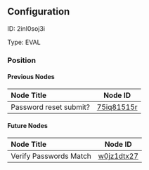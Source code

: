 # <nil>
## Configuration
ID:  2inl0soj3i

Type: EVAL 








### Position

#### Previous Nodes
| Node Title | Node ID |
| :------------- | ------------ |
| Password reset submit? | [75iq81515r](./75iq81515r.md) | 
 
 #### Future Nodes
| Node Title | Node ID |
| :------------- | ------------ |
| Verify Passwords Match |[w0jz1dtx27](./w0jz1dtx27.md) | 